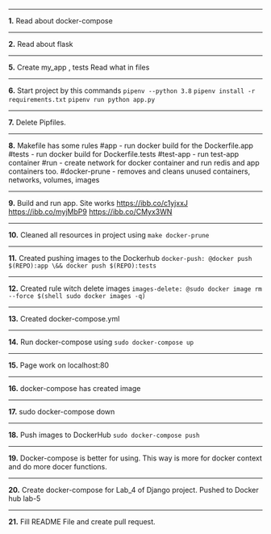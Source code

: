***
**1.** Read about docker-compose 
***
**2.** Read about flask 
***
**5.** Create my_app , tests  Read what in files
***
**6.** Start project by this commands `pipenv --python 3.8` `pipenv install -r requirements.txt` `pipenv run python app.py`
***
**7.** Delete Pipfiles.
***
**8.** Makefile has some rules #app - run docker build for the Dockerfile.app #tests - run docker build for Dockerfile.tests #test-app - run test-app container #run - create network for docker container and run redis and app containers too. #docker-prune - removes and cleans unused containers, networks, volumes, images
***
**9.** Build and run app. Site works https://ibb.co/c1yjxxJ https://ibb.co/myjMbP9 https://ibb.co/CMyx3WN
***
**10.** Cleaned all resources in project using `make docker-prune`
***
**11.** Created pushing images to the Dockerhub `docker-push: @docker push $(REPO):app \&& docker push $(REPO):tests`
***
**12.** Created rule witch delete images `images-delete: @sudo docker image rm --force $(shell sudo docker images -q)`
***
**13.** Created docker-compose.yml
***
**14.** Run docker-compose using `sudo docker-compose up`
***
**15.** Page work on localhost:80
***
**16.** docker-compose has created image
***
**17.** sudo docker-compose down
***
**18.** Push images to DockerHub `sudo docker-compose push`
***
**19.** Docker-compose is better for using. This way is more for docker context and do more docer functions.
***
**20.** Create docker-compose for Lab_4 of Django project. Pushed to Docker hub lab-5
***
**21.** Fill README File and create pull request.
